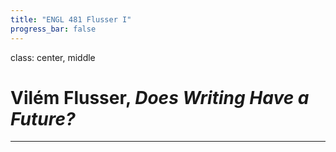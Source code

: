 ```yaml
---
title: "ENGL 481 Flusser I"
progress_bar: false
---
```

class: center, middle

# Vilém Flusser, *Does Writing Have a Future?*
---
